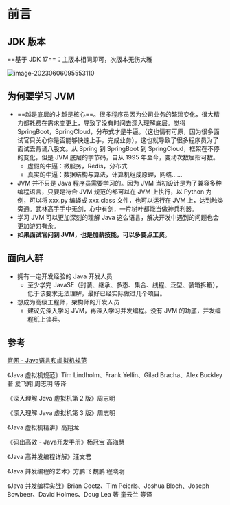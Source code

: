 # 前言

## JDK 版本

==基于 JDK 17==：主版本相同即可，次版本无伤大雅

![image-20230606095553110](https://attach.blog.wen7.online/202306060955154.png)



## 为何要学习 JVM

- ==越是底层的才越是核心==。很多程序员因为公司业务的繁琐变化，很大精力都耗费在需求变更上，导致了没有时间去深入理解底层。觉得 SpringBoot，SpringCloud，分布式才是牛逼。（这也情有可原，因为很多面试官只关心你是否能够快速上手，完成业务），这也就导致了很多程序员为了面试去背诵八股文。从 Spring 到 SpringBoot 到 SpringCloud，框架在不停的变化，但是 JVM 底层的字节码，自从 1995 年至今，变动次数屈指可数。
  - 虚假的牛逼：微服务，Redis，分布式
  - 真实的牛逼：数据结构与算法，计算机组成原理，网络……
- JVM 并不只是 Java 程序员需要学习的。因为 JVM 当初设计是为了兼容多种编程语言，只要是符合 JVM 规范的都可以在 JVM 上执行，以  Python 为例，可以将 xxx.py 编译成 xxx.class 文件，也可以运行在 JVM 上，达到触类旁通。武林高手手中无剑，心中有剑，一片树叶都能当做神兵利器。
- 学习 JVM 可以更加深刻的理解 Java 这么语言，解决开发中遇到的问题也会更加游刃有余。
- **如果面试官问到 JVM，也是加薪技能，可以多要点工资**。



## 面向人群

- 拥有一定开发经验的 Java 开发人员
  - 至少学完 JavaSE（封装、继承、多态、集合、线程、泛型、装箱拆箱），低于该要求无法理解，最好已经实际做过几个项目。
- 想成为高级工程师，架构师的开发人员
  - 建议先深入学习 JVM，再深入学习并发编程。没有 JVM 的功底，并发编程纸上谈兵。



## 参考

[官网 - Java语言和虚拟机规范](https://docs.oracle.com/javase/specs/index.html)

《Java 虚拟机规范》Tim Lindholm、Frank Yellin、Gilad Bracha、Alex Buckley 著 爱飞翔 周志明 等译

《深入理解 Java 虚拟机第 2 版》周志明

《深入理解 Java 虚拟机第 3 版》周志明

《Java 虚拟机精讲》高翔龙

《码出高效 - Java开发手册》杨冠宝 高海慧

《Java 高并发编程详解》汪文君

《Java 并发编程的艺术》方鹏飞 魏鹏 程晓明

《Java 并发编程实战》Brian Goetz、Tim Peierls、Joshua Bloch、Joseph Bowbeer、David Holmes、Doug Lea 著 童云兰 等译

